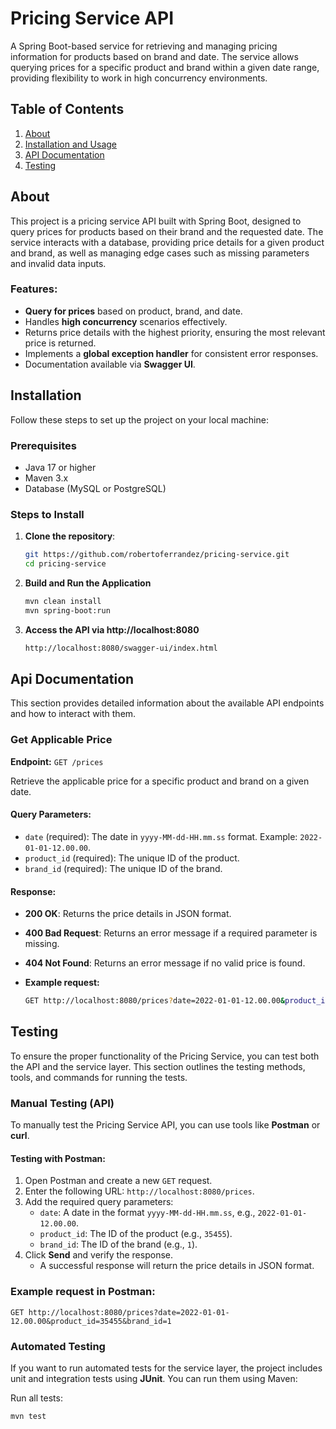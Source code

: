 # Pricing Service API

A Spring Boot-based service for retrieving and managing pricing information for products based on brand and date. The service allows querying prices for a specific product and brand within a given date range, providing flexibility to work in high concurrency environments.

## Table of Contents
1. [About](#about)
2. [Installation and Usage](#installation)
3. [API Documentation](#api-documentation)
4. [Testing](#testing)

## About
This project is a pricing service API built with Spring Boot, designed to query prices for products based on their brand and the requested date. The service interacts with a database, providing price details for a given product and brand, as well as managing edge cases such as missing parameters and invalid data inputs.

### Features:
- **Query for prices** based on product, brand, and date.
- Handles **high concurrency** scenarios effectively.
- Returns price details with the highest priority, ensuring the most relevant price is returned.
- Implements a **global exception handler** for consistent error responses.
- Documentation available via **Swagger UI**.

## Installation

Follow these steps to set up the project on your local machine:

### Prerequisites
- Java 17 or higher
- Maven 3.x
- Database (MySQL or PostgreSQL)

### Steps to Install
1. **Clone the repository**:
   ```bash
   git https://github.com/robertoferrandez/pricing-service.git
   cd pricing-service
   
2. **Build and Run the Application**
    ```bash
    mvn clean install
    mvn spring-boot:run

3. **Access the API via http://localhost:8080**
    ```bash
    http://localhost:8080/swagger-ui/index.html

## Api Documentation

This section provides detailed information about the available API endpoints and how to interact with them.

### **Get Applicable Price**
**Endpoint:** `GET /prices`

Retrieve the applicable price for a specific product and brand on a given date.

#### Query Parameters:
- `date` (required): The date in `yyyy-MM-dd-HH.mm.ss` format. Example: `2022-01-01-12.00.00`.
- `product_id` (required): The unique ID of the product.
- `brand_id` (required): The unique ID of the brand.

#### Response:
- **200 OK**: Returns the price details in JSON format.
- **400 Bad Request**: Returns an error message if a required parameter is missing.
- **404 Not Found**: Returns an error message if no valid price is found.

- **Example request:**
    ```bash
    GET http://localhost:8080/prices?date=2022-01-01-12.00.00&product_id=35455&brand_id=1

## Testing

To ensure the proper functionality of the Pricing Service, you can test both the API and the service layer. This section outlines the testing methods, tools, and commands for running the tests.

### Manual Testing (API)

To manually test the Pricing Service API, you can use tools like **Postman** or **curl**.

#### Testing with Postman:
1. Open Postman and create a new `GET` request.
2. Enter the following URL: `http://localhost:8080/prices`.
3. Add the required query parameters:
    - `date`: A date in the format `yyyy-MM-dd-HH.mm.ss`, e.g., `2022-01-01-12.00.00`.
    - `product_id`: The ID of the product (e.g., `35455`).
    - `brand_id`: The ID of the brand (e.g., `1`).
4. Click **Send** and verify the response.
    - A successful response will return the price details in JSON format.

### Example request in Postman:
    GET http://localhost:8080/prices?date=2022-01-01-12.00.00&product_id=35455&brand_id=1

### Automated Testing

If you want to run automated tests for the service layer, the project includes unit and integration tests using **JUnit**. You can run them using Maven:

 Run all tests:
   ```bash
   mvn test